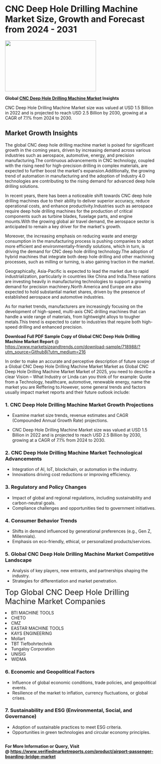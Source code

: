 <H1>CNC Deep Hole Drilling Machine Market Size, Growth and Forecast from 2024 - 2031</H1><img class="aligncenter size-medium wp-image-584254" src="https://thirdeyenews.in/wp-content/uploads/2024/09/Global-Market-Research-300x168.jpeg" alt="" width="300" height="168" /><p><strong>Global&nbsp;<a href="https://www.marketsizeandtrends.com/download-sample/718988/?utm_source=Github8j?utm_medium=216">CNC Deep Hole Drilling Machine Market</a> Insights</strong></p><p>CNC Deep Hole Drilling Machine Market size was valued at USD 1.5 Billion in 2022 and is projected to reach USD 2.5 Billion by 2030, growing at a CAGR of 7.1% from 2024 to 2030.</p><p><h2>Market Growth Insights</h2> <p>The global CNC deep hole drilling machine market is poised for significant growth in the coming years, driven by increasing demand across various industries such as aerospace, automotive, energy, and precision manufacturing.The continuous advancements in CNC technology, coupled with the rising need for high-precision drilling in complex materials, are expected to further boost the market's expansion.Additionally, the growing trend of automation in manufacturing and the adoption of Industry 4.0 technologies are contributing to the rising demand for advanced deep hole drilling solutions.</p> <p>In recent years, there has been a noticeable shift towards CNC deep hole drilling machines due to their ability to deliver superior accuracy, reduce operational costs, and enhance productivity.Industries such as aerospace require deep hole drilling machines for the production of critical components such as turbine blades, fuselage parts, and engine mounts.With the growing global air travel demand, the aerospace sector is anticipated to remain a key driver for the market's growth.</p> <p>Moreover, the increasing emphasis on reducing waste and energy consumption in the manufacturing process is pushing companies to adopt more efficient and environmentally-friendly solutions, which in turn, is driving the demand for CNC deep hole drilling technology.The adoption of hybrid machines that integrate both deep hole drilling and other machining processes, such as milling or turning, is also gaining traction in the market.</p> <p>Geographically, Asia-Pacific is expected to lead the market due to rapid industrialization, particularly in countries like China and India.These nations are investing heavily in manufacturing technologies to support a growing demand for precision machinery.North America and Europe are also expected to hold substantial market shares, driven by the presence of established aerospace and automotive industries.</p> <p>As for market trends, manufacturers are increasingly focusing on the development of high-speed, multi-axis CNC drilling machines that can handle a wide range of materials, from lightweight alloys to tougher metals.This trend is expected to cater to industries that require both high-speed drilling and enhanced precision.</p> <p><span class=""><strong>Download Full PDF Sample Copy of Global CNC Deep Hole Drilling Machine Market Report</strong> @ <a href="https://www.marketsizeandtrends.com/download-sample/718988/?utm_source=Github8j?utm_medium=216" target="_blank">https://www.marketsizeandtrends.com/download-sample/718988/?utm_source=Github8j?utm_medium=216</a></span></p><p>In order to make an accurate and perceptive description of future scope of a Global&nbsp;CNC Deep Hole Drilling Machine Market Market as Global&nbsp;CNC Deep Hole Drilling Machine Market Market of 2025, you need to describe a clear Vision &ndash; What Industry or Linda can you think of for example: Quote from a Technology, healthcare, automotive, renewable energy, name the market you are Reffering to.However, some general trends and factors usually impact market reports and their future outlook include:</p><h3>1.&nbsp;<strong>CNC Deep Hole Drilling Machine Market Growth Projections</strong></h3><ul><li>Examine market size trends, revenue estimates and CAGR (Compounded Annual Growth Rate) projections.</li><li><p>CNC Deep Hole Drilling Machine Market size was valued at USD 1.5 Billion in 2022 and is projected to reach USD 2.5 Billion by 2030, growing at a CAGR of 7.1% from 2024 to 2030.</p></li></ul><h3>2.&nbsp;<strong>CNC Deep Hole Drilling Machine Market Technological Advancements</strong></h3><ul><li>Integration of AI, IoT, blockchain, or automation in the industry.</li><li>Innovations driving cost reductions or improving efficiency.</li></ul><h3>3.&nbsp;<strong>Regulatory and Policy Changes</strong></h3><ul><li>Impact of global and regional regulations, including sustainability and carbon-neutral goals.</li><li>Compliance challenges and opportunities tied to government initiatives.</li></ul><h3>4.&nbsp;<strong>Consumer Behavior Trends</strong></h3><ul><li>Shifts in demand influenced by generational preferences (e.g., Gen Z, Millennials).</li><li>Emphasis on eco-friendly, ethical, or personalized products/services.</li></ul><h3>5.&nbsp;<strong>Global CNC Deep Hole Drilling Machine Market Competitive Landscape</strong></h3><ul><li>Analysis of key players, new entrants, and partnerships shaping the industry.</li><li>Strategies for differentiation and market penetration.</li></ul><p data-pm-slice="1 1 []"><span style="color: inherit; font-family: inherit; font-size: 25px;">Top Global CNC Deep Hole Drilling Machine Market Companies</span></p><div class="" data-test-id=""><p><li>BTI MACHINE TOOLS</li><li> CHETO</li><li> CMZ</li><li> EASTAR MACHINE TOOLS</li><li> KAYS ENGINEERING</li><li> Mollart</li><li> TBT Tiefbohrtechnik</li><li> Tungaloy Corporation</li><li> UNISIG</li><li> WIDMA</li></p></div><h3>6.&nbsp;<strong>Economic and Geopolitical Factors</strong></h3><ul><li>Influence of global economic conditions, trade policies, and geopolitical events.</li><li>Resilience of the market to inflation, currency fluctuations, or global crises.</li></ul><h3>7.&nbsp;<strong>Sustainability and ESG (Environmental, Social, and Governance)</strong></h3><ul><li>Adoption of sustainable practices to meet ESG criteria.</li><li>Opportunities in green technologies and circular economy principles.</li></ul><h2><strong style="font-size: 14px;">For More Information or Query, Visit @&nbsp;</strong><a style="background-color: #ffffff; font-size: 14px;" href="https://www.marketsizeandtrends.com/report/cnc-deep-hole-drilling-machine-market/" target="_blank">https://www.verifiedmarketreports.com/product/airport-passenger-boarding-bridge-market</a></h2>